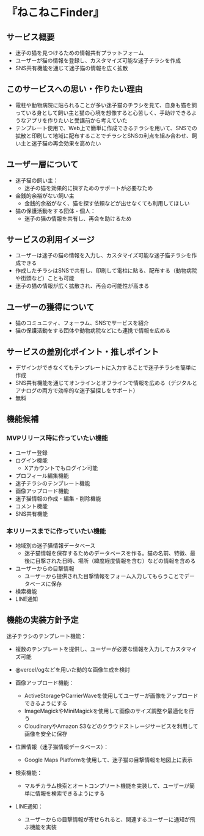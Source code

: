 # 『ねこねこFinder』

## サービス概要
- 迷子の猫を見つけるための情報共有プラットフォーム
- ユーザーが猫の情報を登録し、カスタマイズ可能な迷子チラシを作成
- SNS共有機能を通じて迷子猫の情報を広く拡散

## このサービスへの思い・作りたい理由
- 電柱や動物病院に貼られることが多い迷子猫のチラシを見て、自身も猫を飼っている身として飼い主と猫の心境を想像すると心苦しく、手助けできるようなアプリを作りたいと受講前から考えていた
- テンプレート使用で、Web上で簡単に作成できるチラシを用いて、SNSでの拡散と印刷して地域に配布することでチラシとSNSの利点を組み合わせ、飼い主と迷子猫の再会効果を高めたい

## ユーザー層について
- 迷子猫の飼い主：
  - 迷子の猫を効果的に探すためのサポートが必要なため
- 金銭的余裕がない飼い主
  - 金銭的余裕がなく、猫を探す依頼などが出せなくても利用してほしい
- 猫の保護活動をする団体・個人：
  - 迷子の猫の情報を共有し、再会を助けるため

## サービスの利用イメージ
- ユーザーは迷子の猫の情報を入力し、カスタマイズ可能な迷子猫チラシを作成できる
- 作成したチラシはSNSで共有し、印刷して電柱に貼る、配布する（動物病院や街頭など）ことも可能
- 迷子の猫の情報が広く拡散され、再会の可能性が高まる

## ユーザーの獲得について
- 猫のコミュニティ、フォーラム、SNSでサービスを紹介
- 猫の保護活動をする団体や動物病院などにも連携で情報を広める

## サービスの差別化ポイント・推しポイント
- デザインができなくてもテンプレートに入力することで迷子チラシを簡単に作成
- SNS共有機能を通じてオンラインとオフラインで情報を広める（デジタルとアナログの両方で効率的な迷子猫探しをサポート）
- 無料

## 機能候補
### MVPリリース時に作っていたい機能
- ユーザー登録
- ログイン機能
  - Xアカウントでもログイン可能
- プロフィール編集機能
- 迷子チラシのテンプレート機能
- 画像アップロード機能
- 迷子猫情報の作成・編集・削除機能
- コメント機能
- SNS共有機能
### 本リリースまでに作っていたい機能
- 地域別の迷子猫情報データベース
  - 迷子猫情報を保存するためのデータベースを作る。猫の名前、特徴、最後に目撃された日時、場所（緯度経度情報を含む）などの情報を含める
- ユーザーからの目撃情報
  - ユーザーから提供された目撃情報をフォーム入力してもらうことでデータベースに保存
- 検索機能
- LINE通知

## 機能の実装方針予定
 迷子チラシのテンプレート機能：
  - 複数のテンプレートを提供し、ユーザーが必要な情報を入力してカスタマイズ可能
  - @vercel/ogなどを用いた動的な画像生成を検討

- 画像アップロード機能：
  - ActiveStorageやCarrierWaveを使用してユーザーが画像をアップロードできるようにする
  - ImageMagickやMiniMagickを使用して画像のサイズ調整や最適化を行う
  - CloudinaryやAmazon S3などのクラウドストレージサービスを利用して画像を安全に保存

- 位置情報（迷子猫情報データベース）：
  - Google Maps Platformを使用して、迷子猫の目撃情報を地図上に表示

- 検索機能：
  - マルチカラム検索とオートコンプリート機能を実装して、ユーザーが簡単に情報を検索できるようにする

- LINE通知：
  - ユーザーからの目撃情報が寄せられると、関連するユーザーに通知が飛ぶ機能を実装
